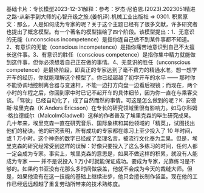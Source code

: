 

基础卡片：专长模型2023-12-31解释：参考：罗杰·尼伯恩.(2023).2023051精进之路-从新手到大师的心智升级之旅.(姜帆译).机械工业出版社 => 0301. 积累原文：那么，人是如何成为专家的呢？关于这个主题已经有了很多文献，许多研究者也提出了概念模型。有一个著名的模型描绘了四个阶段。该模型提出：1、无意识的无能（unconscious incompetence）是指你连自己做不到某件事都不知道。2、有意识的无能（conscious incompetence）是指你痛苦地意识到自己不太擅长这件事。3、有意识的胜任（conscious competence）是指你集中精力就能做到这件事，但你必须想着自己正在做的事情。4、无意识的胜任（unconscious competence）是最终阶段，即真正的专家达到了毫不费力的精通水准。想一想学开车的经历，你就能理解这个模型了。你已经超越了初学开车的水平 —— 那时你不能协调地控制离合器与变速杆，不能一边打方向盘一边看后视镜；而现在，两个小时的车程之后，你回到家中时已记不起开车的具体细节，因为你一直在与乘客交谈。「驾驶」已经自动化了，成了自然而然的事情。可这是怎么做到的呢？K. 安德斯·埃里克森（K.Anders Ericsson）在专长的研究领域里很有影响力。如马尔科姆·格拉德威尔（MalcolmGladwell）这样的作者普及了埃里克森的毕生研究成果。几十年来，埃里克森一直在研究音乐、国际象棋和其他领域的「精英」，试图找出他们的秘诀。他的研究表明，所有成功的专家都在练习上至少投入了 10 年时间，或 1 万小时。这个神奇的数字已经成了至理名言，被流行文化奉为圭臬。但是，埃里克森的研究经常受到这样的误解：好像只要投入了这么多练习的时间，任何人都一定会成为专家。事实上，埃里克森的意思是，如果不做这样的积累，就没有人能成为专家 —— 并不是说投入 1 万小时就能保证成功。要成为专家，光靠练习是不够的。如果约书亚没有花那么多时间做袋盖，他就不会成为今天的裁缝大师。但是，如果他没有在这一技能的基础上继续进步，他只会擅长制作袋盖。现在他的工作已经远远超越了重复劳动所带来的技术熟练度。